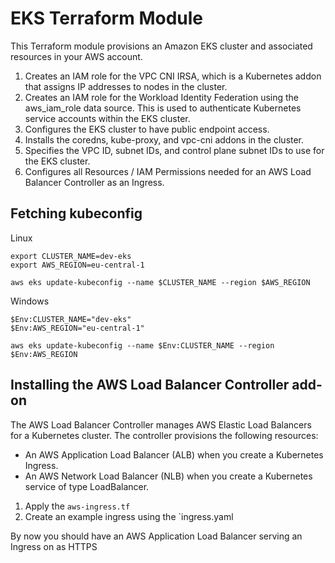 # EKS Terraform Module

This Terraform module provisions an Amazon EKS cluster and associated resources in your AWS account. 

1. Creates an IAM role for the VPC CNI IRSA, which is a Kubernetes addon that assigns IP addresses to nodes in the cluster.
2. Creates an IAM role for the Workload Identity Federation using the aws_iam_role data source. This is used to authenticate Kubernetes service accounts within the EKS cluster.
3. Configures the EKS cluster to have public endpoint access.
4. Installs the coredns, kube-proxy, and vpc-cni addons in the cluster.
5. Specifies the VPC ID, subnet IDs, and control plane subnet IDs to use for the EKS cluster.
6. Configures all Resources / IAM Permissions needed for an AWS Load Balancer Controller as an Ingress.

## Fetching kubeconfig
Linux
```
export CLUSTER_NAME=dev-eks
export AWS_REGION=eu-central-1

aws eks update-kubeconfig --name $CLUSTER_NAME --region $AWS_REGION
```
Windows
```
$Env:CLUSTER_NAME="dev-eks"
$Env:AWS_REGION="eu-central-1"

aws eks update-kubeconfig --name $Env:CLUSTER_NAME --region $Env:AWS_REGION
```

## Installing the AWS Load Balancer Controller add-on
The AWS Load Balancer Controller manages AWS Elastic Load Balancers for a Kubernetes cluster. The controller provisions the following resources:

- An AWS Application Load Balancer (ALB) when you create a Kubernetes Ingress.
- An AWS Network Load Balancer (NLB) when you create a Kubernetes service of type LoadBalancer.

1. Apply the `aws-ingress.tf`
2. Create an example ingress using the `ingress.yaml

By now you should have an AWS Application Load Balancer serving an Ingress on as HTTPS
